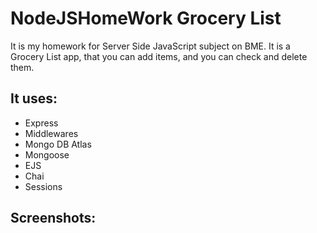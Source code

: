 # NodeJSHomeWork Grocery List

It is my homework for Server Side JavaScript subject on BME. It is a Grocery List app, that you can add items, and you can check and delete them.

## It uses:
- Express
- Middlewares
- Mongo DB Atlas
- Mongoose
- EJS
- Chai
- Sessions

## Screenshots:
